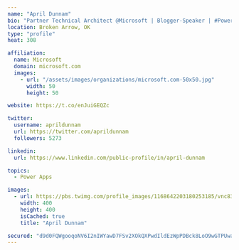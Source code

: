 ```yaml
---
name: "April Dunnam"
bio: "Partner Technical Architect @Microsoft | Blogger-Speaker | #PowerApps, #PowerAutomate, #Office365, #SharePoint | #WIT | #Karaoke Queen"
location: Broken Arrow, OK
type: "profile"
heat: 308

affiliation:
  name: Microsoft
  domain: microsoft.com
  images:
    - url: "/assets/images/organizations/microsoft.com-50x50.jpg"
      width: 50
      height: 50

website: https://t.co/enJuiGEQZc

twitter:
  username: aprildunnam
  url: https://twitter.com/aprildunnam
  followers: 5273

linkedin:
  url: https://www.linkedin.com/public-profile/in/april-dunnam

topics:
  - Power Apps

images:
  - url: https://pbs.twimg.com/profile_images/1168642203180253185/vnc83eOg_400x400.jpg
    width: 400
    height: 400
    isCached: true
    title: "April Dunnam"

secured: "d9d0FQWgooqoNV6I2nIWYawD7FSv2XOkQXPwdIldEzWpPDBck8LoO9wGTPUwaUZNgd/Wj9PDylSFMFFNfGCuMArIo758StiNEkH5TYDW9J/1hL+U4pmyY73Lj+3ofHditVeX/sa3yhns5pi1n46xopQKu5vRmbbwx9FzwPZOK84L6Z+xOPz94M02iUuzynaoCm4gP5NtkqdYE4p+rq3D2ct1fJpFCqhc39fIjrWTrF7w1gyn/VoIwNLn+FgylwrheSoCkvTZAOsxBIx6CkAg5woR79vNFpKf1MvLxmrTow+Xl5ErkcLuZmSBMsd5nPO5a03gbWdpG1vj1aRzDRzSTdFVcha2ZGimnNxlh4I5NONmUDqESQIpxD8mGJJ6oL8U;UUPxPX8IvE+f8mGELz5ImA=="
---
```


